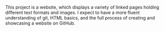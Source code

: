 This project is a website, which displays a variety of linked pages holding different text formats and images. I expect to have a more fluent understanding of git, HTML basics, and the full process of creating and showcasing a website on GitHub.